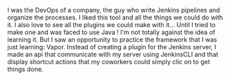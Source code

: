 I was the DevOps of a company, the guy who write Jenkins pipelines and organize the processes. I liked this tool and all the things we could do with it. I also love to see all the plugins we could make with it... Until I tried to make one and was faced to use Java ! I'm not totally against the idea of learning it. But I saw an opportunity to practice the framework that I was just learning: Vapor. Instead of creating a plugin for the Jenkins server, I made an api that communicate with my server using JenkinsCLI and that display shortcut actions that my coworkers could simply clic on to get things done.
